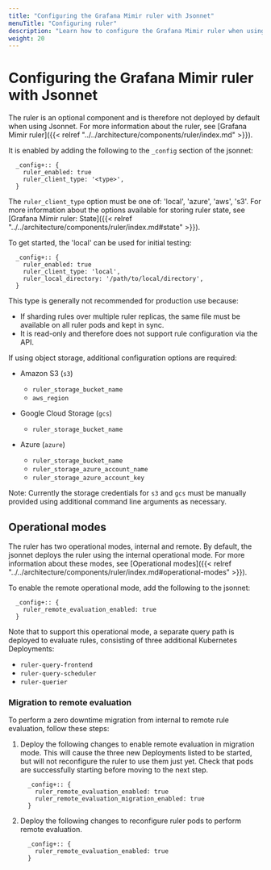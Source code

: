 ```yaml
---
title: "Configuring the Grafana Mimir ruler with Jsonnet"
menuTitle: "Configuring ruler"
description: "Learn how to configure the Grafana Mimir ruler when using Jsonnet."
weight: 20
---
```


# Configuring the Grafana Mimir ruler with Jsonnet

The ruler is an optional component and is therefore not deployed by default when using Jsonnet.
For more information about the ruler, see [Grafana Mimir ruler]({{< relref "../../architecture/components/ruler/index.md" >}}).

It is enabled by adding the following to the `_config` section of the jsonnet:

```jsonnet
  _config+:: {
    ruler_enabled: true
    ruler_client_type: '<type>',
  }
```

The `ruler_client_type` option must be one of: 'local', 'azure', 'aws', 's3'.
For more information about the options available for storing ruler state, see [Grafana Mimir ruler: State]({{< relref "../../architecture/components/ruler/index.md#state" >}}).

To get started, the 'local' can be used for initial testing:

```jsonnet
  _config+:: {
    ruler_enabled: true
    ruler_client_type: 'local',
    ruler_local_directory: '/path/to/local/directory',
  }
```

This type is generally not recommended for production use because:

- If sharding rules over multiple ruler replicas, the same file must be available on all ruler pods and kept in sync.
- It is read-only and therefore does not support rule configuration via the API.

If using object storage, additional configuration options are required:

- Amazon S3 (`s3`)

  - `ruler_storage_bucket_name`
  - `aws_region`

- Google Cloud Storage (`gcs`)

  - `ruler_storage_bucket_name`

- Azure (`azure`)
  - `ruler_storage_bucket_name`
  - `ruler_storage_azure_account_name`
  - `ruler_storage_azure_account_key`

Note: Currently the storage credentials for `s3` and `gcs` must be manually provided using additional command line arguments as necessary.

## Operational modes

The ruler has two operational modes, internal and remote. By default, the jsonnet deploys the ruler using the internal operational mode.
For more information about these modes, see [Operational modes]({{< relref "../../architecture/components/ruler/index.md#operational-modes" >}}).

To enable the remote operational mode, add the following to the jsonnet:

```jsonnet
  _config+:: {
    ruler_remote_evaluation_enabled: true
  }
```

Note that to support this operational mode, a separate query path is deployed to evaluate rules, consisting of three additional Kubernetes Deployments:

- `ruler-query-frontend`
- `ruler-query-scheduler`
- `ruler-querier`

### Migration to remote evaluation

To perform a zero downtime migration from internal to remote rule evaluation, follow these steps:

1. Deploy the following changes to enable remote evaluation in migration mode. This will cause the three new Deployments listed to be started, but will not reconfigure the ruler to use them just yet. Check that pods are successfully starting before moving to the next step.

   ```jsonnet
     _config+:: {
       ruler_remote_evaluation_enabled: true
       ruler_remote_evaluation_migration_enabled: true
     }
   ```

1. Deploy the following changes to reconfigure ruler pods to perform remote evaluation.

   ```jsonnet
     _config+:: {
       ruler_remote_evaluation_enabled: true
     }
   ```
